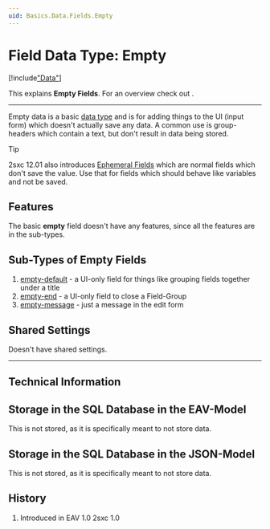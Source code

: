 ```yaml
---
uid: Basics.Data.Fields.Empty
---
```


# Field Data Type: Empty

[!include["Data"](~/basics/data/_shared-content-types.md)]

This explains **Empty Fields**. For an overview check out [](xref:Basics.Data.Index).

---


Empty data is a basic [data type](xref:Basics.Data.Fields.Index) and is for adding things to the UI (input form) which doesn't actually save any data. A common use is group-headers which contain a text, but don't result in data being stored.

> [!TIP]
> 2sxc 12.01 also introduces [Ephemeral Fields](xref:Basics.Data.Fields.Ephemeral) which are normal fields which don't save the value. Use that for fields which should behave like variables and not be saved. 

## Features 

The basic **empty** field doesn't have any features, since all the features are in the sub-types. 

## Sub-Types of Empty Fields

1. [empty-default](xref:Basics.Data.Fields.Empty-Default) - a UI-only field for things like grouping fields together under a title
1. [empty-end](xref:Basics.Data.Fields.Empty-End) - a UI-only field to close a Field-Group
1. [empty-message](xref:Basics.Data.Fields.Empty-Message) - just a message in the edit form
## Shared Settings

Doesn't have shared settings.



---

## Technical Information

## Storage in the SQL Database in the EAV-Model

This is not stored, as it is specifically meant to not store data. 

## Storage in the SQL Database in the JSON-Model

This is not stored, as it is specifically meant to not store data. 


## History

1. Introduced in EAV 1.0 2sxc 1.0